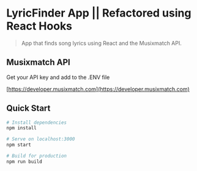 # LyricFinder App || Refactored using React Hooks

> App that finds song lyrics using React and the Musixmatch API.

## Musixmatch API

Get your API key and add to the .ENV file

[https://developer.musixmatch.com](https://developer.musixmatch.com)

## Quick Start

```bash
# Install dependencies
npm install

# Serve on localhost:3000
npm start

# Build for production
npm run build
